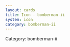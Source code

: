```yaml
---
layout: cards
title: Icon - bomberman-ii
system: icon
category: bomberman-ii
---
```

<div class="alert alert-secondary mb-4"><span class="i18n innerHTML-category">Category: </span><span class="i18n innerHTML-cat-bomberman-ii">bomberman-ii</span></div>
